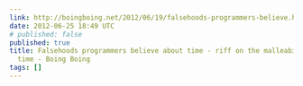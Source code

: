 ```yaml
---
link: http://boingboing.net/2012/06/19/falsehoods-programmers-believe.html
date: 2012-06-25 18:49 UTC
# published: false
published: true
title: Falsehoods programmers believe about time - riff on the malleability of computer
  time - Boing Boing
tags: []
---
```




